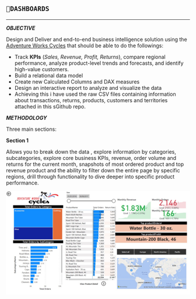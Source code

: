 ## `💨DASHBOARDS `

---

**_OBJECTIVE_**

Design and Deliver and end-to-end business intelligence solution using the [Adventure Works Cycles](https://github.com/kuta-ndze/KPIDashboarding/blob/main/AdventureWorks.pdf) that should be able to do the followings:

- Track **KPIs** (_Sales, Revenue, Profit, Returns_), compare regional performance, analyze product-level trends and forecasts, and identify high-value customers.
- Build a relational data model
- Create new Calculated Columns and DAX measures
- Design an interactive report to analyze and visualize the data
- Achieving this i have used the raw CSV files containing information about transactions, returns, products, customers and territories attached in this sGithub repo.

**_METHODOLOGY_**

Three main sections:

**Section 1**

Allows you to break down the data , explore information by categories, subcategories, explore core business KPIs, revenue, order volume and returns for the current month, snapshots of most ordered product and top revenue product and the ability to filter down the entire page by specific regions, drill through functionality to dive deeper into specific product performance.

![Executive Summary](https://github.com/kuta-ndze/KPIDashboarding/blob/main/advwrks1.jpg)
